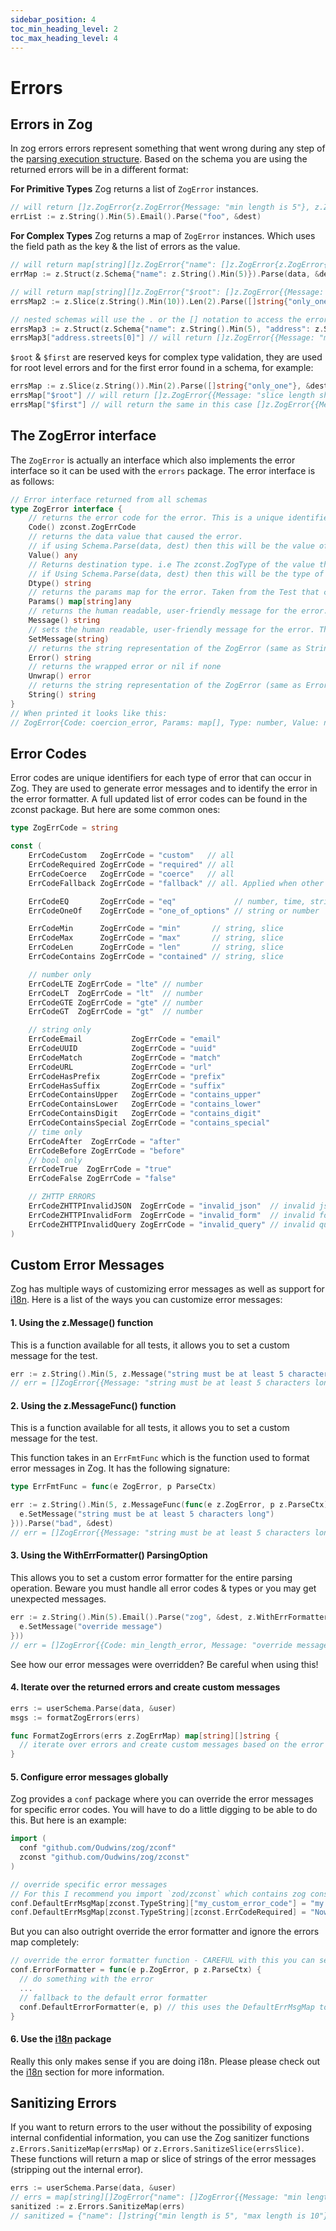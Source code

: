 ```yaml
---
sidebar_position: 4
toc_min_heading_level: 2
toc_max_heading_level: 4
---
```


# Errors

## Errors in Zog

In zog errors errors represent something that went wrong during any step of the [parsing execution structure](/core-concepts/parsing#parsing-execution-structure). Based on the schema you are using the returned errors will be in a different format:

**For Primitive Types**
Zog returns a list of `ZogError` instances.

```go
// will return []z.ZogError{z.ZogError{Message: "min length is 5"}, z.ZogError{Message: "invalid email"}}
errList := z.String().Min(5).Email().Parse("foo", &dest)
```

**For Complex Types**
Zog returns a map of `ZogError` instances. Which uses the field path as the key & the list of errors as the value.

```go
// will return map[string][]z.ZogError{"name": []z.ZogError{z.ZogError{Message: "min length is 5"}}}
errMap := z.Struct(z.Schema{"name": z.String().Min(5)}).Parse(data, &dest)

// will return map[string][]z.ZogError{"$root": []z.ZogError{{Message: "slice length is not 2"}, "[0]": []z.ZogError{{Message: "min length is 10"}}}}
errsMap2 := z.Slice(z.String().Min(10)).Len(2).Parse([]string{"only_one"}, &dest)

// nested schemas will use the . or the [] notation to access the errors
errsMap3 := z.Struct(z.Schema{"name": z.String().Min(5), "address": z.Struct(z.Schema{"streets": z.Slice(z.String().Min(10))})}).Parse(data, &dest)
errsMap3["address.streets[0]"] // will return []z.ZogError{{Message: "min length is 10"}}
```

`$root` & `$first` are reserved keys for complex type validation, they are used for root level errors and for the first error found in a schema, for example:

```go
errsMap := z.Slice(z.String()).Min(2).Parse([]string{"only_one"}, &dest)
errsMap["$root"] // will return []z.ZogError{{Message: "slice length should at least be 2"}}
errsMap["$first"] // will return the same in this case []z.ZogError{{Message: "slice length should at least be 2"}}
```

## The ZogError interface

The `ZogError` is actually an interface which also implements the error interface so it can be used with the `errors` package. The error interface is as follows:

```go
// Error interface returned from all schemas
type ZogError interface {
	// returns the error code for the error. This is a unique identifier for the error. Generally also the ID for the Test that caused the error.
	Code() zconst.ZogErrCode
	// returns the data value that caused the error.
	// if using Schema.Parse(data, dest) then this will be the value of data.
	Value() any
	// Returns destination type. i.e The zconst.ZogType of the value that was validated.
	// if Using Schema.Parse(data, dest) then this will be the type of dest.
	Dtype() string
	// returns the params map for the error. Taken from the Test that caused the error. This may be nil if Test has no params.
	Params() map[string]any
	// returns the human readable, user-friendly message for the error. This is safe to expose to the user.
	Message() string
	// sets the human readable, user-friendly message for the error. This is safe to expose to the user.
	SetMessage(string)
	// returns the string representation of the ZogError (same as String())
	Error() string
	// returns the wrapped error or nil if none
	Unwrap() error
	// returns the string representation of the ZogError (same as Error())
	String() string
}
// When printed it looks like this:
// ZogError{Code: coercion_error, Params: map[], Type: number, Value: not_empty, Message: number is invalid, Error: failed to coerce string int: strconv.Atoi: parsing "not_empty": invalid syntax}
```

## Error Codes

Error codes are unique identifiers for each type of error that can occur in Zog. They are used to generate error messages and to identify the error in the error formatter. A full updated list of error codes can be found in the zconst package. But here are some common ones:

```go
type ZogErrCode = string

const (
	ErrCodeCustom   ZogErrCode = "custom"   // all
	ErrCodeRequired ZogErrCode = "required" // all
	ErrCodeCoerce   ZogErrCode = "coerce"   // all
	ErrCodeFallback ZogErrCode = "fallback" // all. Applied when other errror code is not implemented. Required to be implemented for every zog type!

	ErrCodeEQ       ZogErrCode = "eq"             // number, time, string
	ErrCodeOneOf    ZogErrCode = "one_of_options" // string or number

	ErrCodeMin      ZogErrCode = "min"       // string, slice
	ErrCodeMax      ZogErrCode = "max"       // string, slice
	ErrCodeLen      ZogErrCode = "len"       // string, slice
	ErrCodeContains ZogErrCode = "contained" // string, slice

	// number only
	ErrCodeLTE ZogErrCode = "lte" // number
	ErrCodeLT  ZogErrCode = "lt"  // number
	ErrCodeGTE ZogErrCode = "gte" // number
	ErrCodeGT  ZogErrCode = "gt"  // number

	// string only
	ErrCodeEmail           ZogErrCode = "email"
	ErrCodeUUID            ZogErrCode = "uuid"
	ErrCodeMatch           ZogErrCode = "match"
	ErrCodeURL             ZogErrCode = "url"
	ErrCodeHasPrefix       ZogErrCode = "prefix"
	ErrCodeHasSuffix       ZogErrCode = "suffix"
	ErrCodeContainsUpper   ZogErrCode = "contains_upper"
	ErrCodeContainsLower   ZogErrCode = "contains_lower"
	ErrCodeContainsDigit   ZogErrCode = "contains_digit"
	ErrCodeContainsSpecial ZogErrCode = "contains_special"
	// time only
	ErrCodeAfter  ZogErrCode = "after"
	ErrCodeBefore ZogErrCode = "before"
	// bool only
	ErrCodeTrue  ZogErrCode = "true"
	ErrCodeFalse ZogErrCode = "false"

	// ZHTTP ERRORS
	ErrCodeZHTTPInvalidJSON  ZogErrCode = "invalid_json"  // invalid json body
	ErrCodeZHTTPInvalidForm  ZogErrCode = "invalid_form"  // invalid form data
	ErrCodeZHTTPInvalidQuery ZogErrCode = "invalid_query" // invalid query params
)
```

## Custom Error Messages

Zog has multiple ways of customizing error messages as well as support for [i18n](/i18n). Here is a list of the ways you can customize error messages:

#### **1. Using the z.Message() function**

This is a function available for all tests, it allows you to set a custom message for the test.

```go
err := z.String().Min(5, z.Message("string must be at least 5 characters long")).Parse("bad", &dest)
// err = []ZogError{{Message: "string must be at least 5 characters long"}}
```

#### **2. Using the z.MessageFunc() function**

This is a function available for all tests, it allows you to set a custom message for the test.

This function takes in an `ErrFmtFunc` which is the function used to format error messages in Zog. It has the following signature:

```go
type ErrFmtFunc = func(e ZogError, p ParseCtx)
```

```go
err := z.String().Min(5, z.MessageFunc(func(e z.ZogError, p z.ParseCtx) {
  e.SetMessage("string must be at least 5 characters long")
})).Parse("bad", &dest)
// err = []ZogError{{Message: "string must be at least 5 characters long"}}
```

#### **3. Using the WithErrFormatter() ParsingOption**

This allows you to set a custom error formatter for the entire parsing operation. Beware you must handle all error codes & types or you may get unexpected messages.

```go
err := z.String().Min(5).Email().Parse("zog", &dest, z.WithErrFormatter(func(e z.ZogError, p z.ParseCtx) {
  e.SetMessage("override message")
}))
// err = []ZogError{{Code: min_length_error, Message: "override message"}, {Code: email_error, Message: "override message"}}
```

See how our error messages were overridden? Be careful when using this!

#### **4. Iterate over the returned errors and create custom messages**

```go
errs := userSchema.Parse(data, &user)
msgs := formatZogErrors(errs)

func FormatZogErrors(errs z.ZogErrMap) map[string][]string {
  // iterate over errors and create custom messages based on the error code, the params and destination type
}
```

#### **5. Configure error messages globally**

Zog provides a `conf` package where you can override the error messages for specific error codes. You will have to do a little digging to be able to do this. But here is an example:

```go
import (
  conf "github.com/Oudwins/zog/zconf"
  zconst "github.com/Oudwins/zog/zconst"
)

// override specific error messages
// For this I recommend you import `zod/zconst` which contains zog constants
conf.DefaultErrMsgMap[zconst.TypeString]["my_custom_error_code"] = "my custom error message"
conf.DefaultErrMsgMap[zconst.TypeString][zconst.ErrCodeRequired] = "Now all required errors will get this message"
```

But you can also outright override the error formatter and ignore the errors map completely:

```go
// override the error formatter function - CAREFUL with this you can set every error message to the same thing!
conf.ErrorFormatter = func(e p.ZogError, p z.ParseCtx) {
  // do something with the error
  ...
  // fallback to the default error formatter
  conf.DefaultErrorFormatter(e, p) // this uses the DefaultErrMsgMap to format the error messages
}
```

#### **6. Use the [i18n](/i18n) package**

Really this only makes sense if you are doing i18n. Please please check out the [i18n](/i18n) section for more information.

## Sanitizing Errors

If you want to return errors to the user without the possibility of exposing internal confidential information, you can use the Zog sanitizer functions `z.Errors.SanitizeMap(errsMap)` or `z.Errors.SanitizeSlice(errsSlice)`. These functions will return a map or slice of strings of the error messages (stripping out the internal error).

```go
errs := userSchema.Parse(data, &user)
// errs = map[string][]ZogError{"name": []ZogError{{Message: "min length is 5"}, {Message: "max length is 10"}}, "email": []ZogError{{Message: "is not a valid email"}}}
sanitized := z.Errors.SanitizeMap(errs)
// sanitized = {"name": []string{"min length is 5", "max length is 10"}, "email": []string{"is not a valid email"}}
```
